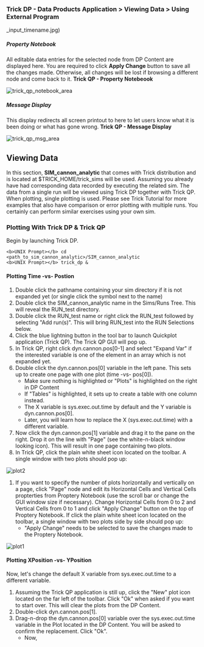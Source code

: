 ### Trick DP - Data Products Application > Viewing Data > Using External Program

_input_timename.jpg)
##### Property Notebook

All editable data entries for the selected node from DP Content are displayed here.
You are required to click <b>Apply Change</b> button to save all the changes made.
Otherwise, all changes will be lost if browsing a different node and come back to it.
<b>Trick QP - Property Notebeook</b>

![trick_qp_notebook_area](images/trick_qp_notebook_area.jpg)

##### Message Display

This display redirects all screen printout to here to let users know what it is been doing or what has gone wrong.
<b>Trick QP - Message Display</b>

![trick_qp_msg_area](images/trick_qp_msg_area.jpg)

## Viewing Data

In this section, <b>SIM_cannon_analytic</b> that comes with Trick distribution and is located at $TRICK_HOME/trick_sims will be used.
Assuming you already have had corresponding data recorded by executing the related sim. The data from a single run will be viewed
using Trick DP together with Trick QP. When plotting, single plotting is used. Please see Trick Tutorial
for more examples that also have comparison or error plotting with multiple runs. You certainly can perform similar exercises using your own sim.

### Plotting With Trick DP & Trick QP

Begin by launching Trick DP.

```
<b>UNIX Prompt></b> cd <path_to_sim_cannon_analytic>/SIM_cannon_analytic
<b>UNIX Prompt></b> trick_dp &
```

#### Plotting Time -vs- Postion

1. Double click the pathname containing your sim directory if it is not expanded yet (or single click the symbol next to the name)
1. Double click the SIM_cannon_analytic name in the Sims/Runs Tree. This will reveal the RUN_test directory.
1. Double click the RUN_test name or right click the RUN_test followed by selecting "Add run(s)".
   This will bring RUN_test into the RUN Selections below.
1. Click the blue lightning button in the tool bar to launch Quickplot application (Trick QP). The Trick QP GUI will pop up.
1. In Trick QP, right click dyn.cannon.pos[0-1] and select "Expand Var" if the interested variable is one of the element in an array
   which is not expanded yet.
1. Double click the dyn.cannon.pos[0] variable in the left pane. This sets up to create one page with one plot (time -vs- pos[0]).
    - Make sure nothing is highlighted or "Plots" is highlighted on the right in DP Content
    - If "Tables" is highlighted, it sets up to create a table with one column instead.
    - The X variable is sys.exec.out.time by default and the Y variable is dyn.cannon.pos[0].
    - Later, you will learn how to replace the X (sys.exec.out.time) with a different variable.
1. Now click the dyn.cannon.pos[1] variable and drag it to the pane on the right. Drop it on the line with "Page" (see the white-n-black window looking icon).
   This will result in one page containing two plots.
1. In Trick QP, click the plain white sheet icon located on the toolbar. A single window with two plots should pop up:

![plot2](images/plot2.jpg)

1. If you want to specify the number of plots horizontally and vertically on a page, click "Page" node and edit its Horizontal Cells and Vertical Cells
   propterties from Proptery Notebook (use the scroll bar or change the GUI window size if necessary). Change Horizontal Cells
   from 0 to 2 and Vertical Cells from 0 to 1 and click "Apply Change" button on the top of Proptery Notebook.
   If click the plain white sheet icon located on the toolbar, a single window with two plots side by side should pop up:
    - "Apply Change" needs to be selected to save the changes made to the Proptery Notebook.

![plot1](images/plot1.jpg)

#### Plotting XPosition -vs- YPosition

Now, let's change the default X variable from sys.exec.out.time to a different variable.
1. Assuming the Trick QP application is still up, click the "New" plot icon located on the far left of the toolbar.
   Click "Ok" when asked if you want to start over. This will clear the plots from the DP Content.
1. Double-click dyn.cannon.pos[1].
1. Drag-n-drop the dyn.cannon.pos[0] variable over the sys.exec.out.time variable in the Plot located in the DP Content.
   You will be asked to confirm the replacement. Click "Ok".
    - Now,
